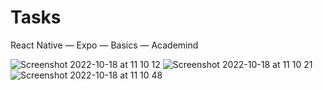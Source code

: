 # Tasks
React Native — Expo — Basics — Academind

![Screenshot 2022-10-18 at 11 10 12](https://user-images.githubusercontent.com/41164034/196389917-560c52af-bc67-4e2d-94fb-22ea0e99d660.jpg)
![Screenshot 2022-10-18 at 11 10 21](https://user-images.githubusercontent.com/41164034/196390100-0ed157bb-26c8-40d4-8668-e99582dccfc8.jpg)
![Screenshot 2022-10-18 at 11 10 48](https://user-images.githubusercontent.com/41164034/196390097-4d9076a6-a5b1-463c-a6df-c90a43eeabb5.jpg)

